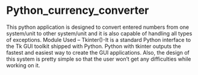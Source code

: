 # Python_currency_converter
This python application is designed to convert entered numbers from one system/unit to other system/unit and it is also capable of handling all types of exceptions. Module Used – Tkinter()-It is a standard Python interface to the Tk GUI toolkit shipped with Python. Python with tkinter outputs the fastest and easiest way to create the GUI applications. Also, the design of this system is pretty simple so that the user won’t get any difficulties while working on it.
